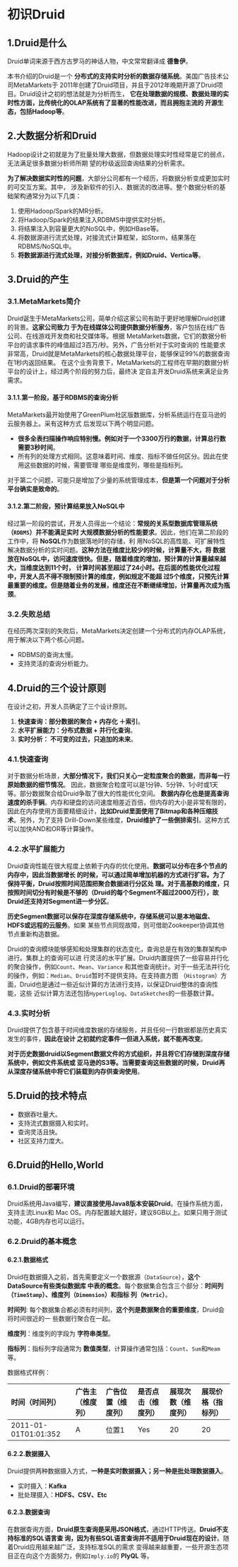 初识Druid
================================================================================
## 1.Druid是什么
Druid单词来源于西方古罗马的神话人物，中文常常翻译成 **德鲁伊**。

本书介绍的Druid是一个 **分布式的支持实时分析的数据存储系统**。美国广告技术公司MetaMarkets于
2011年创建了Druid项目，并且于2012年晚期开源了Druid项目。Druid设计之初的想法就是为分析而生，
**它在处理数据的规模、数据处理的实时性方面，比传统化的OLAP系统有了显著的性能改进，而且拥抱主流的
开源生态，包括Hadoop等**。

## 2.大数据分析和Druid
Hadoop设计之初就是为了批量处理大数据，但数据处理实时性经常是它的弱点，无法满足很多数据分析师所期
望的秒级返回查询结果的分析需求。

**为了解决数据实时性的问题**，大部分公司都有一个经历，将数据分析变成更加实时的可交互方案。其中，
涉及新软件的引入、数据流的改进等。整个数据分析的基础架构通常分为以下几类：
1. 使用Hadoop/Spark的MR分析。
2. 将Hadoop/Spark的结果注入RDBMS中提供实时分析。
3. 将结果注入到容量更大的NoSQL中，例如HBase等。
4. 将数据源进行流式处理，对接流式计算框架，如Storm，结果落在RDBMS/NoSQL中。
5. **将数据源进行流式处理，对接分析数据库，例如Druid、Vertica等**。

## 3.Druid的产生

### 3.1.MetaMarkets简介
Druid诞生于MetaMarkets公司，简单介绍这家公司有助于更好地理解Druid创建的背景。**这家公司致力
于为在线媒体公司提供数据分析服务**，客户包括在线广告公司、在线游戏开发商和社交媒体等。根据
MetaMarkets数据，它们的数据分析平台的请求事件的峰值超过3百万/秒。另外，广告分析对于实时查询的
性能要求非常高，Druid就是MetaMarkets的核心数据处理平台，能够保证99%的数据查询在1秒内返回结果。
在这个业务背景下，MetaMarkets的工程师在早期的数据分析平台的设计上，经过两个阶段的努力后，最终决
定自主开发Druid系统来满足业务需求。

#### 3.1.1.第一阶段，基于RDBMS的查询分析 
MetaMarkets最开始使用了GreenPlum社区版数据库，分析系统运行在亚马逊的云服务器上。采有这种方式
后发现以下两个明显问题。
+ **很多全表扫描操作响应特别慢。例如对于一个3300万行的数据，计算总行数需要3秒时间**。
+ 所有列的处理方式相同。这意味着时间、维度、指标不做任何区分。因此在使用这些数据的时候，需要管理
哪些是维度列，哪些是指标列。

对于第二个问题，可能只是增加了少量的系统管理成本，**但是第一个问题对于分析平台确实是致命的**。

#### 3.1.2.第二阶段，预计算结果放入NoSQL中
经过第一阶段的尝试，开发人员得出一个结论：**常规的关系型数据库管理系统（`RDBMS`）并不能满足实时
大规模数据分析的性能要求**。因此，他们在第二阶段的工作中，将 **NoSQL**作为数据落地时的存储，利
用NoSQL的高性能、可扩展特性解决数据分析的实时问题。**这种方法在维度比较少的时候，计算量不大，将
数据放在NoSQL中，访问速度很快。但是，随着维度的增加，预计算的计算量越来越大，当维度达到11个时，
计算时间甚至超过了24小时。在后面的性能优化过程中，开发人员不得不限制预计算的维度，例如规定不能超
过5个维度，只预先计算最重要的维度。但是随着业务的发展，维度还在不断继续增加，计算量再次成为瓶颈**。

### 3.2.失败总结
在经历两次深刻的失败后，MetaMarkets决定创建一个分布式的内存OLAP系统，用于解决以下两个核心问题。
+ RDBMS的查询太慢。
+ 支持灵活的查询分析能力。

## 4.Druid的三个设计原则
在设计之初，开发人员确定了三个设计原则。
1. **快速查询：部分数据的聚合 + 内存化 ＋索引**。
2. **水平扩展能力：分布式数据 + 并行化查询**。
3. **实时分析： 不可变的过去，只追加的未来**。

### 4.1.快速查询
对于数据分析场景，**大部分情况下，我们只关心一定粒度聚合的数据，而非每一行原始数据的细节情况**。
因此，数据聚合粒度可以是1分钟、5分钟、1小时或1天等。部分数据聚合给Druid争取了很大的性能优化空间。
**数据内存化也是提高查询速度的杀手锏**。内存和硬盘的访问速度相差近百倍，但内存的大小是非常有限的，
因此在内存使用方面要精细设计，**比如Druid里面使用了Bitmap和各种压缩技术**。另外，为了支持
Drill-Down某些维度，**Druid维护了一些倒排索引**。这种方式可以加快AND和OR等计算操作。

### 4.2.水平扩展能力
Druid查询性能在很大程度上依赖于内存的优化使用。**数据可以分布在多个节点的内存中，因此当数据增长
的时候，可以通过简单增加机器的方式进行扩容。为了保持平衡，Druid按照时间范围把聚合数据进行分区处
理。对于高基数的维度，只按照时间切分有时候是不够的（Druid的每个Segment不超过2000万行），故
Druid还支持对Segment进一步分区**。

**历史Segment数据可以保存在深度存储系统中，存储系统可以是本地磁盘、HDFS或远程的云服务**。如果
某些节点同现故障，则可借助Zookeeper协调其他节点重新构造数据。

Druid的查询模块能够感知和处理集群的状态变化，查询总是在有效的集群架构中进行。集群上的查询可以进
行灵活的水平扩展。Druid内置提供了一些容易并行化的聚合操作，例如`Count`、`Mean`、`Variance`
和其他查询统计。对于一些无法并行化的操作，例如：`Median`、`Druid`暂时不提供支持。在支持直方图
（`Histogram`）方面，Druid也是通过一些近似计算的方法进行支持，以保证Druid整体的查询性能，这些
近似计算方法还包括`HyperLoglog`、`DataSketches`的一些基数计算。

### 4.3.实时分析
Druid提供了包含基于时间维度数据的存储服务，并且任何一行数据都是历史真实发生的事件，**因此在设计
之初就约定事件一但进入系统，就不能再改变**。

**对于历史数据druid以Segment数据文件的方式组织，并且将它们存储到深度存储系统中，例如文件系统或
亚马逊的S3等。当需要查询这些数据的时候，Druid再从深度存储系统中将它们装载到内存供查询使用**。

## 5.Druid的技术特点
+ 数据吞吐量大。
+ 支持流式数据摄入和实时。
+ 查询灵活且快。
+ 社区支持力度大。

## 6.Druid的Hello,World

### 6.1.Druid的部署环境
Druid系统用Java编写，**建议直接使用Java8版本安装Druid**。在操作系统方面，支持主流Linux和
Mac OS。内存配置越大越好，建议8GB以上。如果只用于测试功能，4GB内存也可以运行。

### 6.2.Druid的基本概念

#### 6.2.1.数据格式
Druid在数据摄入之前，首先需要定义一个数据源（`DataSource`），**这个DataSource有些类似数据库
中表的概念**。每个数据集合包含三个部分：**时间列（`TimeStamp`）、维度列（`Dimemsion`）和指标
列（`Metric`）**。

**时间列**: 每个数据集合都必须有时间列，**这个列是数据聚合的重要维度**，Druid会将时间很近的一
些数据行聚合在一起。

**维度列**：维度列的字段为 **字符串类型**。

**指标列**：指标列字段通常为 **数值类型**，计算操作通常包括：`Count`、`Sum`和`Meam`等。

数据格式样例：

| 时间（时间列）|广告主（维度列）|广告位置（维度列）|是否点击（维度列）|展现次数（维度列）|展现价格（指标列）|
|:----- |:----- |:----- |:----- |:----- |:----- |
| 2011-01-01T01:01:352 | A | 位置1 | Yes | 20 | 20 |


#### 6.2.2.数据摄入
Druid提供两种数据摄入方式，**一种是实时数据摄入；另一种是批处理数据摄入**。
+ 实时摄入：**Kafka**
+ 批处理摄入：**HDFS、CSV、Etc**

#### 6.2.3.数据查询
在数据查询方面，**Druid原生查询是采用JSON格式**，通过HTTP传送。**Druid不支持标准的SQL语言查
询，因为有些SQL语言查询并不适用于Druid现在的设计**。随着Druid应用越来越广泛，支持标准SQL的需求
变得越来越重要，一些开源生态项目正在向这个方面努力，例如`Imply.io`的 **PlyQL** 等。








